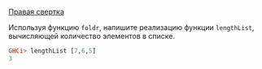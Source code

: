 [Правая свертка](https://stepik.org/lesson/4745/step/5)

Используя функцию `foldr`, напишите реализацию функции `lengthList`, вычисляющей количество элементов в списке.  
  
```haskell
GHCi> lengthList [7,6,5]
3
```  
